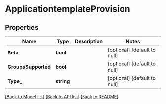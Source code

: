 # ApplicationtemplateProvision

## Properties
Name | Type | Description | Notes
------------ | ------------- | ------------- | -------------
**Beta** | **bool** |  | [optional] [default to null]
**GroupsSupported** | **bool** |  | [optional] [default to null]
**Type_** | **string** |  | [optional] [default to null]

[[Back to Model list]](../README.md#documentation-for-models) [[Back to API list]](../README.md#documentation-for-api-endpoints) [[Back to README]](../README.md)


